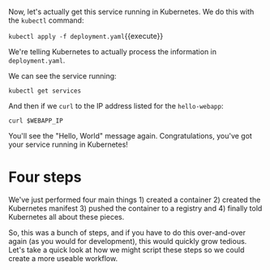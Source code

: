 Now, let's actually get this service running in Kubernetes. We do this with the `kubectl` command:

`kubectl apply -f deployment.yaml`{{execute}}

We're telling Kubernetes to actually process the information in `deployment.yaml`.

We can see the service running:

`kubectl get services`

And then if we `curl` to the IP address listed for the `hello-webapp`:

`curl $WEBAPP_IP`

You'll see the "Hello, World" message again. Congratulations, you've got your service running in Kubernetes!

# Four steps

We've just performed four main things 1) created a container 2) created the Kubernetes manifest 3) pushed the container to a registry and 4) finally told Kubernetes all about these pieces.

So, this was a bunch of steps, and if you have to do this over-and-over again (as you would for development), this would quickly grow tedious. Let's take a quick look at how we might script these steps so we could create a more useable workflow.
